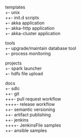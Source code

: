 templates  
 +- unix  
 ++- init.d scripts  
 +- akka application   
 +- akka-http application  
 +- akka-cluster application  
  
tools  
 +- upgrade/maintain database tool  
 +- process monitoring  
  
  
projects  
 +- spark launcher   
 +- hdfs file upload  

docs  
 +- sdlc    
 ++- git  
 +++- pull request workflow  
 ++++- release workflow  
 ++- semantic versioning  
 ++- artifact publishing  
 ++- jenkins  
 ++++- JenkinsFile samples  
 ++- ansible samples  
 
